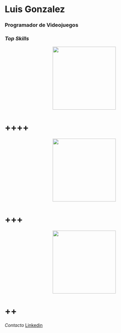 # **Luis Gonzalez**
### Programador de Videojuegos

###  ***Top Skills***




<center><img src="https://seeklogo.com/images/U/unity-logo-988A22E703-seeklogo.com.png" width="200"></center>

# ++++

<center><img src="https://upload.wikimedia.org/wikipedia/commons/6/6a/Godot_icon.svg" width="200"></center>

# +++

<center><img src="https://cdn.worldvectorlogo.com/logos/unreal-1.svg" width="200"></center>

# ++


*Contacto* [Linkedin](https://www.linkedin.com/in/luis-gonzalez-623ab9252/)
